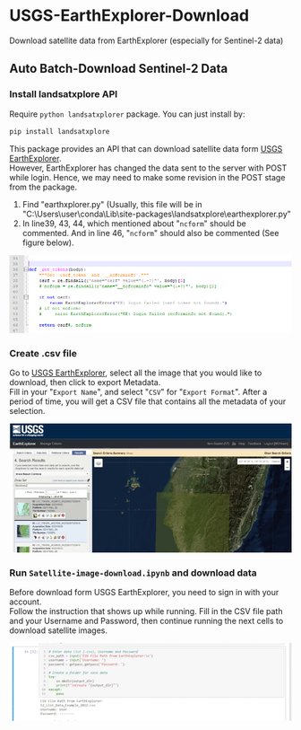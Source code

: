 # USGS-EarthExplorer-Download
Download satellite data from EarthExplorer (especially for Sentinel-2 data)
## Auto Batch-Download Sentinel-2 Data

### Install landsatxplore API
Require ```python landsatxplorer``` package. You can just install by: 
```python
pip install landsatxplore
```
This package provides an API that can download satellite data form [USGS EarthExplorer](https://earthexplorer.usgs.gov/ "link").\
However, EarthExplorer has changed the data sent to the server with POST while login. Hence, we may need to make some revision in the POST stage from the package.
1. Find "earthxplorer.py" (Usually, this file will be in "C:\Users\user\conda\Lib\site-packages\landsatxplore\earthexplorer.py"
2. In line39, 43, 44, which mentioned about "```ncform```" should be commented. And in line 46,  "```ncform```" should also be commented (See figure below).

<div align=center>
<img src="https://github.com/H-MC/USGS-EarthExplorer-Download/blob/main/Figure/CommentLine.png" width="800">
</div>

### Create .csv file 
Go to [USGS EarthExplorer](https://earthexplorer.usgs.gov/ "link"), select all the image that you would like to download, then click to export Metadata.\
Fill in your "```Export Name```", and select "```CSV```" for "```Export Format```". After a period of time, you will get a CSV file that contains all the metadata of your selection.

<div align=center>
<img src="https://github.com/H-MC/USGS-EarthExplorer-Download/blob/main/Figure/EarthExplorerCreateCSV.gif" width="800">
</div>

### Run ```Satellite-image-download.ipynb``` and download data
Before download form USGS EarthExplorer, you need to sign in with your account.\
Follow the instruction that shows up while running. Fill in the CSV file path and your Username and Password, then continue running the next cells to download satellite images.

<div align=center>
<img src="https://github.com/H-MC/USGS-EarthExplorer-Download/blob/main/Figure/operation.gif" width="800">
</div>
